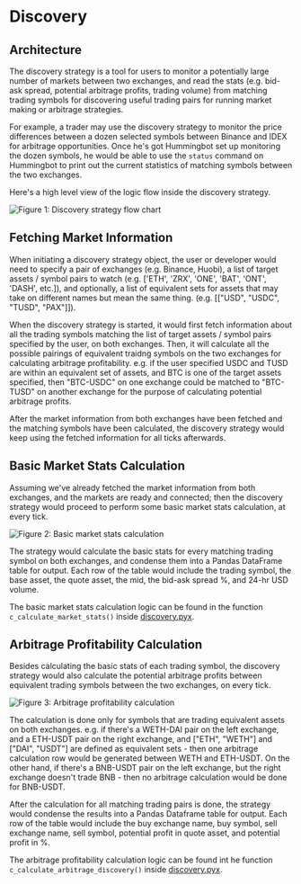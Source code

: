 # Discovery

## Architecture

The discovery strategy is a tool for users to monitor a potentially large number of markets between two exchanges, and read the stats (e.g. bid-ask spread, potential arbitrage profits, trading volume) from matching trading symbols for discovering useful trading pairs for running market making or arbitrage strategies.

For example, a trader may use the discovery strategy to monitor the price differences between a dozen selected symbols between Binance and IDEX for arbitrage opportunities. Once he's got Hummingbot set up monitoring the dozen symbols, he would be able to use the `status` command on Hummingbot to print out the current statistics of matching symbols between the two exchanges.

Here's a high level view of the logic flow inside the discovery strategy.

![Figure 1: Discovery strategy flow chart](/assets/img/discovery-flowchart-1.svg)

## Fetching Market Information

When initiating a discovery strategy object, the user or developer would need to specify a pair of exchanges (e.g. Binance, Huobi), a list of target assets / symbol pairs to watch (e.g. ['ETH', 'ZRX', 'ONE', 'BAT', 'ONT', 'DASH', etc.]), and optionally, a list of equivalent sets for assets that may take on different names but mean the same thing. (e.g. [["USD", "USDC", "TUSD", "PAX"]]).

When the discovery strategy is started, it would first fetch information about all the trading symbols matching the list of target assets / symbol pairs specified by the user, on both exchanges. Then, it will calculate all the possible pairings of equivalent traidng symbols on the two exchanges for calculating arbitrage profitability. e.g. if the user specified USDC and TUSD are within an equivalent set of assets, and BTC is one of the target assets specified, then "BTC-USDC" on one exchange could be matched to "BTC-TUSD" on another exchange for the purpose of calculating potential arbitrage profits.

After the market information from both exchanges have been fetched and the matching symbols have been calculated, the discovery strategy would keep using the fetched information for all ticks afterwards.

## Basic Market Stats Calculation

Assuming we've already fetched the market information from both exchanges, and the markets are ready and connected; then the discovery strategy would proceed to perform some basic market stats calculation, at every tick.

![Figure 2: Basic market stats calculation](/assets/img/discovery-flowchart-2.svg)

The strategy would calculate the basic stats for every matching trading symbol on both exchanges, and condense them into a Pandas DataFrame table for output. Each row of the table would include the trading symbol, the base asset, the quote asset, the mid, the bid-ask spread %, and 24-hr USD volume.

The basic market stats calculation logic can be found in the function `c_calculate_market_stats()` inside [discovery.pyx](https://github.com/CoinAlpha/hummingbot/blob/master/hummingbot/strategy/discovery/discovery.pyx).

## Arbitrage Profitability Calculation

Besides calculating the basic stats of each trading symbol, the discovery strategy would also calculate the potential arbitrage profits between equivalent trading symbols between the two exchanges, on every tick.

![Figure 3: Arbitrage profitability calculation](/assets/img/discovery-flowchart-3.svg)

The calculation is done only for symbols that are trading equivalent assets on both exchanges. e.g. if there's a WETH-DAI pair on the left exchange, and a ETH-USDT pair on the right exchange, and ["ETH", "WETH"] and ["DAI", "USDT"] are defined as equivalent sets - then one arbitrage calculation row would be generated between WETH and ETH-USDT. On the other hand, if there's a BNB-USDT pair on the left exchange, but the right exchange doesn't trade BNB - then no arbitrage calculation would be done for BNB-USDT.

After the calculation for all matching trading pairs is done, the strategy would condense the results into a Pandas Dataframe table for output. Each row of the table would include the buy exchange name, buy symbol, sell exchange name, sell symbol, potential profit in quote asset, and potential profit in %.

The arbitrage profitability calculation logic can be found int he function `c_calculate_arbitrage_discovery()` inside [discovery.pyx](https://github.com/CoinAlpha/hummingbot/blob/master/hummingbot/strategy/discovery/discovery.pyx).